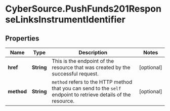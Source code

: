 # CyberSource.PushFunds201ResponseLinksInstrumentIdentifier

## Properties
Name | Type | Description | Notes
------------ | ------------- | ------------- | -------------
**href** | **String** | This is the endpoint of the resource that was created by the successful request. | [optional] 
**method** | **String** | `method` refers to the HTTP method that you can send to the `self` endpoint to retrieve details of the resource. | [optional] 


